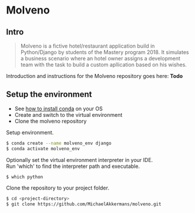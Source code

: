 # Molveno

## Intro
>Molveno is a fictive hotel/restaurant application build in Python/Django by students of the Mastery program 2018.
>It simulates a business scenario where an hotel owner assigns a development team with the task to build a custom apllication based on his wishes.

Introduction and instructions for the Molveno repository goes here:
**Todo**

## Setup the environment
* See [how to install conda](https://conda.io/docs/user-guide/install/index.html) on your OS
* Create and switch to the virtual environment
* Clone the molveno repository 

Setup environment.
```sh
$ conda create --name molveno_env django
$ conda activate molveno_env

```

Optionally set the virtual environment interpreter in your IDE.  
Run 'which' to find the interpreter path and executable.

```sh
$ which python
``` 

Clone the repository to your project folder.
```sh
$ cd <project-directory>
$ git clone https://github.com/MichaelAkkermans/molveno.git
```


